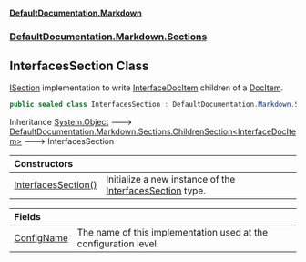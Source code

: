 #### [DefaultDocumentation.Markdown](index.md 'index')
### [DefaultDocumentation.Markdown.Sections](index.md#DefaultDocumentation.Markdown.Sections 'DefaultDocumentation.Markdown.Sections')

## InterfacesSection Class

[ISection](https://github.com/Doraku/DefaultDocumentation/blob/master/documentation/api/ISection.md 'DefaultDocumentation.Api.ISection') implementation to write [InterfaceDocItem](https://github.com/Doraku/DefaultDocumentation/blob/master/documentation/api/InterfaceDocItem.md 'DefaultDocumentation.Models.Types.InterfaceDocItem') children of a [DocItem](https://github.com/Doraku/DefaultDocumentation/blob/master/documentation/api/DocItem.md 'DefaultDocumentation.Models.DocItem').

```csharp
public sealed class InterfacesSection : DefaultDocumentation.Markdown.Sections.ChildrenSection<DefaultDocumentation.Models.Types.InterfaceDocItem>
```

Inheritance [System.Object](https://docs.microsoft.com/en-us/dotnet/api/System.Object 'System.Object') &#129106; [DefaultDocumentation.Markdown.Sections.ChildrenSection&lt;](ChildrenSection_T_.md 'DefaultDocumentation.Markdown.Sections.ChildrenSection<T>')[InterfaceDocItem](https://github.com/Doraku/DefaultDocumentation/blob/master/documentation/api/InterfaceDocItem.md 'DefaultDocumentation.Models.Types.InterfaceDocItem')[&gt;](ChildrenSection_T_.md 'DefaultDocumentation.Markdown.Sections.ChildrenSection<T>') &#129106; InterfacesSection

| Constructors | |
| :--- | :--- |
| [InterfacesSection()](InterfacesSection.InterfacesSection().md 'DefaultDocumentation.Markdown.Sections.InterfacesSection.InterfacesSection()') | Initialize a new instance of the [InterfacesSection](InterfacesSection.md 'DefaultDocumentation.Markdown.Sections.InterfacesSection') type. |

| Fields | |
| :--- | :--- |
| [ConfigName](InterfacesSection.ConfigName.md 'DefaultDocumentation.Markdown.Sections.InterfacesSection.ConfigName') | The name of this implementation used at the configuration level. |
